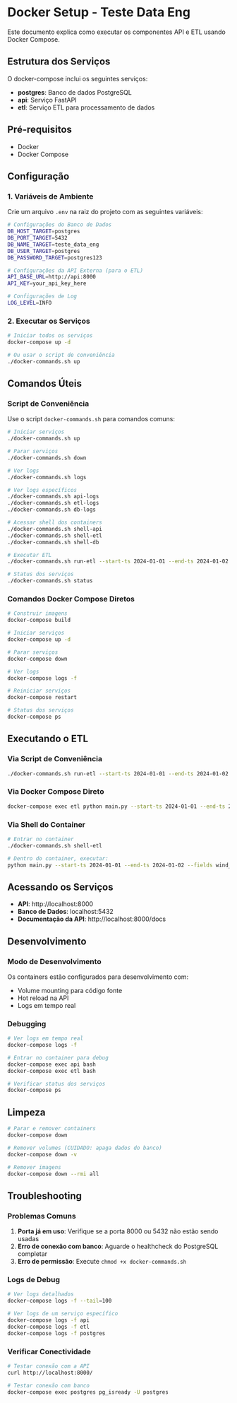 # Docker Setup - Teste Data Eng

Este documento explica como executar os componentes API e ETL usando Docker Compose.

## Estrutura dos Serviços

O docker-compose inclui os seguintes serviços:

- **postgres**: Banco de dados PostgreSQL
- **api**: Serviço FastAPI
- **etl**: Serviço ETL para processamento de dados

## Pré-requisitos

- Docker
- Docker Compose

## Configuração

### 1. Variáveis de Ambiente

Crie um arquivo `.env` na raiz do projeto com as seguintes variáveis:

```bash
# Configurações do Banco de Dados
DB_HOST_TARGET=postgres
DB_PORT_TARGET=5432
DB_NAME_TARGET=teste_data_eng
DB_USER_TARGET=postgres
DB_PASSWORD_TARGET=postgres123

# Configurações da API Externa (para o ETL)
API_BASE_URL=http://api:8000
API_KEY=your_api_key_here

# Configurações de Log
LOG_LEVEL=INFO
```

### 2. Executar os Serviços

```bash
# Iniciar todos os serviços
docker-compose up -d

# Ou usar o script de conveniência
./docker-commands.sh up
```

## Comandos Úteis

### Script de Conveniência

Use o script `docker-commands.sh` para comandos comuns:

```bash
# Iniciar serviços
./docker-commands.sh up

# Parar serviços
./docker-commands.sh down

# Ver logs
./docker-commands.sh logs

# Ver logs específicos
./docker-commands.sh api-logs
./docker-commands.sh etl-logs
./docker-commands.sh db-logs

# Acessar shell dos containers
./docker-commands.sh shell-api
./docker-commands.sh shell-etl
./docker-commands.sh shell-db

# Executar ETL
./docker-commands.sh run-etl --start-ts 2024-01-01 --end-ts 2024-01-02

# Status dos serviços
./docker-commands.sh status
```

### Comandos Docker Compose Diretos

```bash
# Construir imagens
docker-compose build

# Iniciar serviços
docker-compose up -d

# Parar serviços
docker-compose down

# Ver logs
docker-compose logs -f

# Reiniciar serviços
docker-compose restart

# Status dos serviços
docker-compose ps
```

## Executando o ETL

### Via Script de Conveniência

```bash
./docker-commands.sh run-etl --start-ts 2024-01-01 --end-ts 2024-01-02 --fields wind_speed,power
```

### Via Docker Compose Direto

```bash
docker-compose exec etl python main.py --start-ts 2024-01-01 --end-ts 2024-01-02
```

### Via Shell do Container

```bash
# Entrar no container
./docker-commands.sh shell-etl

# Dentro do container, executar:
python main.py --start-ts 2024-01-01 --end-ts 2024-01-02 --fields wind_speed,power,ambient_temperature
```

## Acessando os Serviços

- **API**: http://localhost:8000
- **Banco de Dados**: localhost:5432
- **Documentação da API**: http://localhost:8000/docs

## Desenvolvimento

### Modo de Desenvolvimento

Os containers estão configurados para desenvolvimento com:

- Volume mounting para código fonte
- Hot reload na API
- Logs em tempo real

### Debugging

```bash
# Ver logs em tempo real
docker-compose logs -f

# Entrar no container para debug
docker-compose exec api bash
docker-compose exec etl bash

# Verificar status dos serviços
docker-compose ps
```

## Limpeza

```bash
# Parar e remover containers
docker-compose down

# Remover volumes (CUIDADO: apaga dados do banco)
docker-compose down -v

# Remover imagens
docker-compose down --rmi all
```

## Troubleshooting

### Problemas Comuns

1. **Porta já em uso**: Verifique se a porta 8000 ou 5432 não estão sendo usadas
2. **Erro de conexão com banco**: Aguarde o healthcheck do PostgreSQL completar
3. **Erro de permissão**: Execute `chmod +x docker-commands.sh`

### Logs de Debug

```bash
# Ver logs detalhados
docker-compose logs -f --tail=100

# Ver logs de um serviço específico
docker-compose logs -f api
docker-compose logs -f etl
docker-compose logs -f postgres
```

### Verificar Conectividade

```bash
# Testar conexão com a API
curl http://localhost:8000/

# Testar conexão com banco
docker-compose exec postgres pg_isready -U postgres
```


